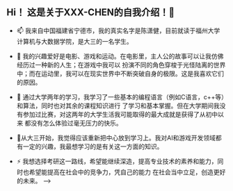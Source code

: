 ## Hi！ 这是关于XXX-CHEN的自我介绍！👋


- 📫 我来自中国福建省宁德市，我的真实名字是陈潇健，目前就读于福州大学计算机与大数据学院，是大三的一名学生。

- 🌱 我的兴趣爱好是电影、游戏和运动。在电影里，主人公的故事可以让我仿佛经历过一种新的人生；在游戏中我可以
  扮演不同的角色穿梭于光怪陆离的世界中；而在运动里，我可以在现实世界中不断突破自身的极限。这是我喜欢它们的原因。

- 🤔 通过大学两年的学习，我学习了一些基本的编程语言（例如C语言，c++等）和算法，同时也对其余的课程知识进行
  了学习和基本掌握。但在大学期间我没有参加过比赛，对这两年的大学生活我可能取得的最大成就是获得了从初中以来
  都没有怎么体验过毫无压力的快乐。

-  💬从大三开始，我觉得应该重新把中心放到学习上。我对AI和游戏开发领域都有一定的兴趣，我最想学习的是有关这一方面的知识。

- ⚡ 我想选择考研这一路线，希望能继续深造，提高专业技术的素养和能力，同时也希望能提高在社会中的竞争力，凭自己的能力
   在社会当中立足，创造更好的未来。
-->
